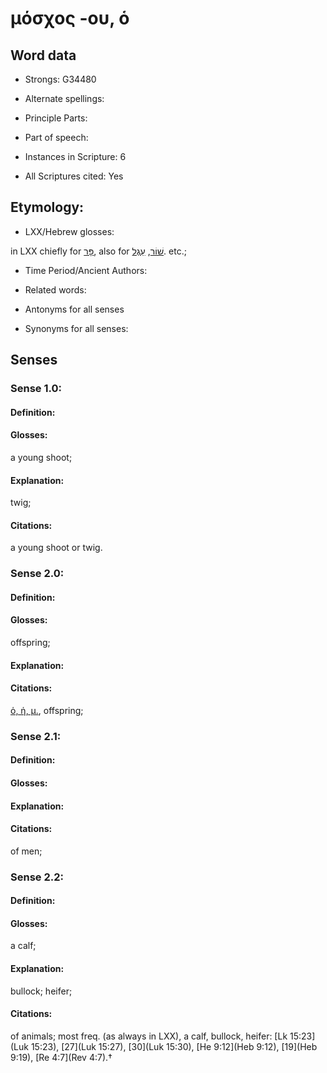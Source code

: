 # μόσχος -ου, ὁ

<!-- Status: S2=NeedsEdits -->
<!-- Lexica used for edits:   -->

## Word data

* Strongs: G34480

* Alternate spellings:



* Principle Parts: 


* Part of speech: 


* Instances in Scripture: 6

* All Scriptures cited: Yes

## Etymology: 


* LXX/Hebrew glosses: 

in LXX chiefly for [פָּר](//en-uhl/H6499), also for [שׁוֹר](//en-uhl/H7794), [עֵגֶל](//en-uhl/H5695). etc.;

* Time Period/Ancient Authors: 


* Related words: 

* Antonyms for all senses

* Synonyms for all senses: 


## Senses 


### Sense  1.0: 

#### Definition: 

#### Glosses: 

a young shoot; 

#### Explanation: 

twig; 

#### Citations: 

a young shoot or twig.

### Sense  2.0: 

#### Definition: 

#### Glosses: 

offspring; 

#### Explanation: 


#### Citations: 

[ὁ, ἡ, μ.](), offspring;

### Sense  2.1: 

#### Definition: 


#### Glosses:



#### Explanation:



#### Citations: 

of men;

### Sense  2.2: 

#### Definition: 

#### Glosses: 

a calf; 

#### Explanation: 

bullock; 
heifer; 

#### Citations: 

of animals; most freq. (as always in LXX), a calf, bullock, heifer: [Lk 15:23](Luk 15:23), [27](Luk 15:27), [30](Luk 15:30), [He 9:12](Heb 9:12), [19](Heb 9:19), [Re 4:7](Rev 4:7).†
